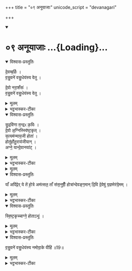 +++
title = "०९ अनूयाजाः"
unicode_script = "devanagari"

+++
<div class="js_include" includetitle="true" newlevelforh1="1" unfilled url="/vedAH_yajuH/taittirIyam/sArasvata-vibhAgaH/brAhmaNam/sarva-prastutiH/3/5_iShTi-hautrAdi/09_anUyAjAH">
<details open><summary><h1>०९ अनूयाजाः ...{Loading}...</h1></summary>
<details open><summary>विश्वास-प्रस्तुतिः</summary>

दे॒वम्ब॒र्हिः ।  
व॒सु॒वने॑ वसु॒धेय॑स्य वेतु ।  

दे॒वो नरा॒शँसः॑ ।  
व॒सु॒वने॑ वसु॒धेय॑स्य वेतु ।   
</details>

<details><summary>मूलम्</summary>

दे॒वम्ब॒र्हिः ।  
व॒सु॒वने॑ वसु॒धेय॑स्य वेतु ।  

दे॒वो नरा॒शँसः॑ ।  
व॒सु॒वने॑ वसु॒धेय॑स्य वेतु ।   
</details>

<details><summary>भट्टभास्कर-टीका</summary>

1देवं बर्हिरिति ॥ सौत्रामण्यां व्याखातः । एवमुत्तरौ द्रष्टव्यौ ।  

- दे॒वम्ब॒र्हिरिन्द्रव्ँ॑वयो॒धस॑म् । दे॒वन्दे॒वम॑वर्धयत् ।  
गा॒य॒त्रि॒या छन्द॑सेन्द्रि॒यम् ।तेज॒ इन्द्रे॒ वयो॒ दध॑त् । व॒सु॒वने॑ वसु॒धेय॑स्य वेतु॒ यज॑ ।  

  - (SB) 1एकोनविंशे वपापुरोडाशहविषां याज्यानुवाक्या उक्ताः । अथ विंशेऽनूयाजानां मैत्रावरुणप्रैषा उच्यन्ते । तत्र प्रथममन्त्रमाह - बर्हिश्शब्देन प्रथमानूयाजदेवस्वरूपमुच्यते । तच्च देवं द्योतनशीलम् । योऽयमिन्द्रो वयोधा आयुष्याधारकः तं देवमिन्द्रं पूर्वोक्तदेवनशीलं बर्हिस्स्वरूपमवर्धयद्वर्धितवत् । तच्च गायत्र्याख्येन छन्दसा सहितं सत् इन्द्रियं चक्षुरादिपाटवं तेजः शरीरकान्तिः वय आयुष्यं च दधत् संपादयति । वसुधेयस्य धनधारकस्य देवस्य वसुवने धनदाननिमित्तं अयं प्रथमानूयाजदेवो वेतु आज्यं पिबतु । तदर्थं हे होतः? यज याज्यां पठ ॥

- दे॒वो नरा॒शँसो॑ दे॒वमिन्द्रव्ँ॑वयो॒धस॑म् । दे॒वो दे॒वम॑वर्धयत् ।  
वि॒राजा॒ छन्द॑सेन्द्रि॒यम् । रेत॒ इन्द्रे॒ वयो॒ दध॑त् । व॒सु॒वने॑ वसु॒धेय॑स्य वेतु॒ यज॑ ॥93॥  

  - 8अथाष्टममन्त्रमाह - नराशंसाख्यो यो देवोऽस्ति स देवो द्योतमानं वयोधसमिन्द्रं देवं वर्धितवान् । स च विराजा छन्दसा युक्त इन्द्रियं रेतो वयांसीन्द्रे संपादयति ॥
</details>

<details open><summary>विश्वास-प्रस्तुतिः</summary>

सु॒द्रवि॑णा म॒न्द्रᳵ क॒विः ।  
दे॒वो अ॒ग्निस्स्वि॑ष्ट॒कृत् ।  
स॒त्यम॑न्माय॒जी होता॑ ।  
होतु॑र्होतु॒राय॑जीयान् ।  
अग्ने॒ यान्दे॒वानया॑ट् ।  
</details>

<details><summary>मूलम्</summary>

सु॒द्रवि॑णा म॒न्द्रᳵ क॒विः ।  
दे॒वो अ॒ग्निस्स्वि॑ष्ट॒कृत् ।  
स॒त्यम॑न्माय॒जी होता॑ ।  
होतु॑र्होतु॒राय॑जीयान् ।  
अग्ने॒ यान्दे॒वानया॑ट् ।  
</details>

<details><summary>भट्टभास्कर-टीका</summary>

सुद्रविणाः शोभनधनः सकारान्तं शब्दान्तरमिदम् । मन्द्रः मन्दनशीलः मन्दयिता वा सर्वेषां, कविः क्रान्तदशनः, सत्यमन्मा सत्यमनसः, अमोघमतिः, आयजी मर्यादया यथाविधानं‍ यष्टा, होतुर्होतुः सर्वस्मात् अन्यस्माद्धोतुः आयजीयान् अतिशयेनायष्टा, 'तुश्छदसि' इति आयष्टृशब्दात् ईयसुन् । हे अग्ने! ईदृशस्त्वं यान् दवान् अयाट् अयाक्षीः । पूर्वदिडभावो वृद्धिश्च । यानित्यस्य रुत्वानुनासिकावुक्तौ ।  
</details>

<details><summary>मूलम्</summary>

याँ अपि॑प्रेः ।  
ये ते॑ हो॒त्रे अम॑त्सत ।  
ताँ स॑स॒नुषीँ॒ होत्रा॑न्देवङ्ग॒माम् ।  
दि॒वि दे॒वेषु॑ य॒ज्ञमेर॑ये॒मम् ।  
</details>

<details open><summary>विश्वास-प्रस्तुतिः</summary>

याँ अपि॑प्रे॒र् ये ते॑ हो॒त्रे अम॑त्सत॒ ताँ स॑स॒नुषीँ॒ होत्रा॑न्देवङ्ग॒मान् दि॒वि दे॒वेषु॑ य॒ज्ञमेर॑ये॒मम् ।  
</details>

<details><summary>मूलम्</summary>

याँ अपि॑प्रे॒र् ये ते॑ हो॒त्रे अम॑त्सत॒ ताँ स॑स॒नुषीँ॒ होत्रा॑न्देवङ्ग॒मान् दि॒वि दे॒वेषु॑ य॒ज्ञमेर॑ये॒मम् ।  
</details>

<details><summary>भट्टभास्कर-टीका</summary>

यांश्च देवान् अपिप्रेः अप्रीणयः । प्रीणतेर्लङि 'बहुलं छन्दसि' इति शपः श्लुः । ये च ते तव होत्रे होतृकृत्ये याजमाने अमत्सत अमाद्यन् तेषु देवेषु दिवि स्थितेषु तां त्वदीयां ससजुषीं हवींषि देवेभ्यो दत्तवतीम् । सनेतेः लिटः क्वसुरादेशः । होत्रां होतृकृत्यां देवंगमां देवानेव गच्छन्तीम् । 'गमश्च ' इति खच् । तां इमां एरय आभिमुख्येन प्रापय, इमं च यज्ञं एरय देवानां भोगाय कुरु ।  
</details>

<details open><summary>विश्वास-प्रस्तुतिः</summary>

स्वि॒ष्ट॒कृच्चाग्ने॒ होताऽभूः॑ ।  
</details>

<details><summary>मूलम्</summary>

स्वि॒ष्ट॒कृच्चाग्ने॒ होताऽभूः॑ ।  
</details>

<details><summary>भट्टभास्कर-टीका</summary>

हे अग्ने! स्विष्टकृत् शोभनयजनकारी च होता अभूः अभवः छान्दसो लुङ् । 'चवायोगे प्रथमा' इति निघाताभावे आट उदात्तत्वम् ।  
</details>

<details open><summary>विश्वास-प्रस्तुतिः</summary>

व॒सु॒वने॑ वसु॒धेय॑स्य नमोवा॒के वीहि॑ ॥19॥  
</details>

<details><summary>मूलम्</summary>

व॒सु॒वने॑ वसु॒धेय॑स्य नमोवा॒के वीहि॑ ॥19॥  
</details>

<details><summary>भट्टभास्कर-टीका</summary>

इदं चास्तु - वसुवने वसुनो वननाय नमसः अन्नस्य वाकाय वक्तव्यत्वाय दानभोगादौ वश्यत्वाय हे अग्ने! इदमाज्यं वीहि पिब । वनोतेः क्किपि तादर्थ्ये चतुर्थी । दधातेः भावे अचो यत् । चतुर्थ्यर्थे 'बहुळं छन्दसि' इति षष्ठी । वचेर्घञ्, निमित्तात्सप्तमी ॥   

इति तैत्तिरीये ब्राह्मणे तृतीये पञ्चमे नवमोऽनुवाकः ॥  

</details>
</details>
</div>